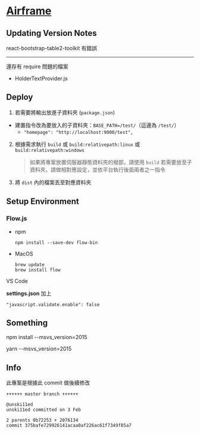 # [Airframe](https://github.com/0wczar/airframe-react)


## Updating Version Notes

react-bootstrap-table2-toolkit
有錯誤

---

還存有 require 問題的檔案

- HolderTextProvider.js

## Deploy

1. 若需要將輸出放進子資料夾 (`package.json`)
  - 建置指令改為要放入的子資料夾：`BASE_PATH=/test/`（這邊為 `/test/`）
	- `"homepage": "http://localhost:9000/test",`
2. 根據需求執行 `build` 或 `build:relativepath:linux` 或 `build:relativepath:windows`
	> 如果將專案放置伺服器靜態資料夾的根部，請使用 `build`
	> 若需要放至子資料夾，請做相對應設定，並依平台執行後面兩者之一指令
3. 將 `dist` 內的檔案丟至對應資料夾

## Setup Environment

### Flow.js

- npm
	```
	npm install --save-dev flow-bin
	```
- MacOS
	```
	brew update
	brew install flow
	```

VS Code

__settings.json__ 加上

```
"javascript.validate.enable": false
```

## Something

npm install --msvs_version=2015

yarn --msvs_version=2015

## Info

此專案是根據此 commit 做後續修改

```
++++++ master branch ++++++

@unski11ed
unski11ed committed on 3 Feb

2 parents 0b72253 + 2076134 
commit 375bafe729926141acaa0af226ac61f7349f85a7 
```
